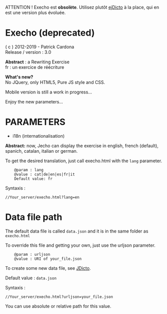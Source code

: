 ATTENTION ! Execho est **obsolète**.
Utilisez plutôt [ejDicto](https://github.com/pcardona34/ejdicto) à la place, qui en est une version plus évoluée.

Execho (deprecated)
======

( c ) 2012-2019 - Patrick Cardona  \
Release / version : 3.0

**Abstract** : a Rewriting Exercise  \
fr : un exercice de réécriture

**What's new?**  \
No JQuery, only HTML5, Pure JS style and CSS.

Mobile version is still a work in progress...

Enjoy the new parameters...

PARAMETERS
==========

+ i18n (internationalisation)

**Abstract:** now, Jecho can display the exercise in english, french (default),
spanich, catalan, italian or german.

To get the desired translation, just call execho.html with the `lang` parameter.

        @param : lang
        @value : cat|de|en|es|fr|it
        Default value: fr

Syntaxis :

    //Your_server/execho.html?lang=en

Data file path
==============

The default data file is called `data.json` and it is in the same folder as
`execho.html`

To override this file and getting your own, just use the urljson parameter.

        @param : urljson
        @value : URI of your_file.json

To create some new data file, see [JDicto](https://github.com/pcardona34/jdicto/).

Default value : `data.json`

Syntaxis :

    //Your_server/execho.html?urljson=your_file.json

You can use absolute or relative path for this value.
